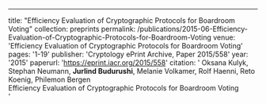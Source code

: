 ---
title: "Efficiency Evaluation of Cryptographic Protocols for Boardroom Voting"
collection: preprints
permalink: /publications/2015-06-Efficiency-Evaluation-of-Cryptographic-Protocols-for-Boardroom-Voting
venue: 'Efficiency Evaluation of Cryptographic Protocols for Boardroom Voting'
pages: '1-19'
publisher: 'Cryptology ePrint Archive, Paper 2015/558'
year: '2015'
paperurl: 'https://eprint.iacr.org/2015/558'
citation: ' Oksana Kulyk,  Stephan Neumann,  <b>Jurlind Budurushi</b>,  Melanie Volkamer,  Rolf Haenni,  Reto Koenig,  Philemon Bergen</br> Efficiency Evaluation of Cryptographic Protocols for Boardroom Voting</br>'